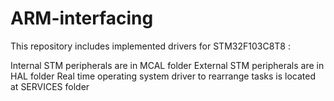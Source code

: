 # ARM-interfacing

This repository includes implemented drivers for STM32F103C8T8 :

Internal STM peripherals are in MCAL folder   External STM peripherals are in HAL folder   Real time operating system driver to rearrange tasks is located at SERVICES folder
